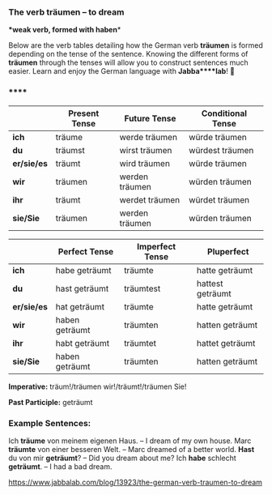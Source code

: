 ### The verb träumen – to dream

**\*weak verb, formed with haben***

Below are the verb tables detailing how the German verb **träumen** is formed depending on the tense of the sentence. Knowing the different forms of **träumen** through the tenses will allow you to construct sentences much easier. Learn and enjoy the German language with **Jabba****lab**! 🙂

### ****

|               | **Present Tense** | **Future Tense** | **Conditional Tense** |
| ------------- | ----------------- | ---------------- | --------------------- |
| **ich**       | träume            | werde träumen    | würde träumen         |
| **du**        | träumst           | wirst träumen    | würdest träumen       |
| **er/sie/es** | träumt            | wird träumen     | würde träumen         |
| **wir**       | träumen           | werden träumen   | würden träumen        |
| **ihr**       | träumt            | werdet träumen   | würdet träumen        |
| **sie/Sie**   | träumen           | werden träumen   | würden träumen        |

 

|               | Perfect Tense  | Imperfect Tense | Pluperfect       |
| ------------- | -------------- | --------------- | ---------------- |
| **ich**       | habe geträumt  | träumte         | hatte geträumt   |
| **du**        | hast geträumt  | träumtest       | hattest geträumt |
| **er/sie/es** | hat geträumt   | träumte         | hatte geträumt   |
| **wir**       | haben geträumt | träumten        | hatten geträumt  |
| **ihr**       | habt geträumt  | träumtet        | hattet geträumt  |
| **sie/Sie**   | haben geträumt | träumten        | hatten geträumt  |

**Imperative:** träum!/träumen wir!/träumt!/träumen Sie!

**Past Participle:** geträumt

### Example Sentences:

Ich **träume** von meinem eigenen Haus. – I dream of my own house.
Marc **träumte** von einer besseren Welt. – Marc dreamed of a better world.
**Hast** du von mir **geträumt**? – Did you dream about me?
Ich **habe** schlecht **geträumt**. – I had a bad dream.



https://www.jabbalab.com/blog/13923/the-german-verb-traumen-to-dream